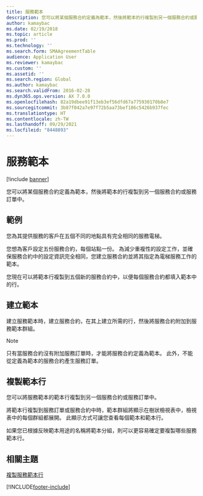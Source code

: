 ```yaml
---
title: 服務範本
description: 您可以將某個服務合約定義為範本，然後將範本的行複製到另一個服務合約或服務訂單中。
author: kamaybac
ms.date: 02/19/2018
ms.topic: article
ms.prod: ''
ms.technology: ''
ms.search.form: SMAAgreementTable
audience: Application User
ms.reviewer: kamaybac
ms.custom: ''
ms.assetid: ''
ms.search.region: Global
ms.author: kamaybac
ms.search.validFrom: 2016-02-28
ms.dyn365.ops.version: AX 7.0.0
ms.openlocfilehash: 82a19dbee91f13eb3ef56dfd67a775930170b8e7
ms.sourcegitcommit: 3b87f042a7e97f72b5aa73bef186c5426b937fec
ms.translationtype: HT
ms.contentlocale: zh-TW
ms.lasthandoff: 09/29/2021
ms.locfileid: "8448893"
---
```

# <a name="service-templates"></a>服務範本

[!include [banner](../includes/banner.md)]

您可以將某個服務合約定義為範本，然後將範本的行複製到另一個服務合約或服務訂單中。

## <a name="example"></a>範例

您為其提供服務的客戶在五個不同的地點具有完全相同的服務電梯。

您想為客戶設定五份服務合約，每個站點一份。
為減少重複性的設定工作，並確保服務合約中的設定資訊完全相同，您建立服務合約並將其指定為電梯服務工作的範本。

您現在可以將範本行複製到五個新的服務合約中，以便每個服務合約都填入範本中的行。

## <a name="create-a-template"></a>建立範本

建立服務範本時，建立服務合約，在其上建立所需的行，然後將服務合約附加到服務範本群組。

> [!NOTE]
> 只有當服務合約沒有附加服務訂單時，才能將服務合約定義為範本。 此外，不能從定義為範本的服務合約產生服務訂單。

## <a name="copy-template-lines"></a>複製範本行

您可以將服務範本的範本行複製到另一個服務合約或服務訂單中。

將範本行複製到服務訂單或服務合約中時，範本群組將顯示在樹狀檢視表中，檢視表中的每個群組都展開。 此顯示方式可讓您查看每個範本和範本行。

如果您已根據反映範本用途的名稱將範本分組，則可以更容易確定要複製哪些服務範本行。

## <a name="related-topics"></a>相關主題

[複製服務範本行](copy-service-template-lines.md)


[!INCLUDE[footer-include](../../includes/footer-banner.md)]